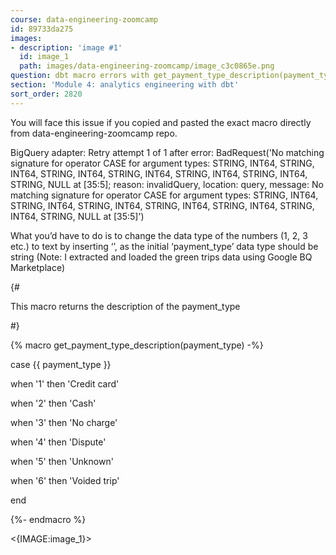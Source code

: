 ```yaml
---
course: data-engineering-zoomcamp
id: 89733da275
images:
- description: 'image #1'
  id: image_1
  path: images/data-engineering-zoomcamp/image_c3c0865e.png
question: dbt macro errors with get_payment_type_description(payment_type)
section: 'Module 4: analytics engineering with dbt'
sort_order: 2820
---
```


You will face this issue if you copied and pasted the exact macro directly from data-engineering-zoomcamp repo.

BigQuery adapter: Retry attempt 1 of 1 after error: BadRequest('No matching signature for operator CASE for argument types: STRING, INT64, STRING, INT64, STRING, INT64, STRING, INT64, STRING, INT64, STRING, INT64, STRING, NULL at [35:5]; reason: invalidQuery, location: query, message: No matching signature for operator CASE for argument types: STRING, INT64, STRING, INT64, STRING, INT64, STRING, INT64, STRING, INT64, STRING, INT64, STRING, NULL at [35:5]')

What you’d have to do is to change the data type of the numbers (1, 2, 3 etc.) to text by inserting ‘’, as the initial ‘payment_type’ data type should be string (Note: I extracted and loaded the green trips data using Google BQ Marketplace)

{#

This macro returns the description of the payment_type

#}

{% macro get_payment_type_description(payment_type) -%}

case {{ payment_type }}

when '1' then 'Credit card'

when '2' then 'Cash'

when '3' then 'No charge'

when '4' then 'Dispute'

when '5' then 'Unknown'

when '6' then 'Voided trip'

end

{%- endmacro %}

<{IMAGE:image_1}>


